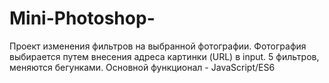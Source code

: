 # Mini-Photoshop-

Проект изменения фильтров на выбранной фотографии.
Фотография выбирается путем внесения адреса картинки (URL) в input.
5 фильтров, меняются бегунками.
Основной функционал - JavaScript/ES6
